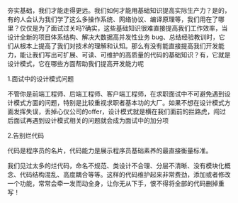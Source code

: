 夯实基础，我们才能走得更远。我们如何才能用基础知识提高实际生产力？是的，有的人会认为我们学了这么多操作系统、网络协议、编译原理等，我们用在了哪里？仅仅是为了面试过关吗?确实，这些基础知识很难直接提高我们工作效率，当设计全新的项目体系结构、解决大数据高并发性业务 bug、总结经验教训时，它们从根本上提高了我们对技术的理解和认知。那么有没有能直接提高我们开发能力，能让我们写出可扩展、可读、可维护的高质量的代码的基础知识？有，它就是设计模式，它在哪些方面帮助我们提高开发能力呢

1.面试中的设计模式问题

不管你是前端工程师、后端工程师、客户端工程师，在求职面试中不可避免遇到设计模式方面的问题，特别是比较重视求职者基本功的大厂。如果不想在设计模式方面发挥失误，丢掉心仪公司的offer，设计模式就是横在我们面前的拦路虎，闯过后面试再遇到设计模式相关的问题就会成为面试中的加分项

2.告别烂代码

代码是程序员的名片，代码能力是展示程序员基础素养的最直接衡量标准。

我们见过太多的烂代码，命名不规范、类设计不合理、分层不清晰、没有模块化概念、代码结构混乱、高度耦合等等。这样的代码维护起来非常费劲，添加或者修改一个功能，常常会牵一发而动全身，让你无从下手，恨不得将全部的代码删掉重写！